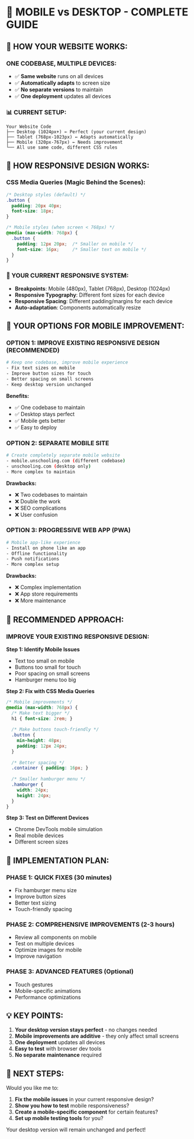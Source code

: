 # 📱 MOBILE vs DESKTOP - COMPLETE GUIDE

## **🎯 HOW YOUR WEBSITE WORKS:**

### **ONE CODEBASE, MULTIPLE DEVICES:**
- ✅ **Same website** runs on all devices
- ✅ **Automatically adapts** to screen size
- ✅ **No separate versions** to maintain
- ✅ **One deployment** updates all devices

### **📊 CURRENT SETUP:**
```
Your Website Code
├── Desktop (1024px+) ← Perfect (your current design)
├── Tablet (768px-1023px) ← Adapts automatically  
├── Mobile (320px-767px) ← Needs improvement
└── All use same code, different CSS rules
```

## **🔧 HOW RESPONSIVE DESIGN WORKS:**

### **CSS Media Queries (Magic Behind the Scenes):**
```css
/* Desktop styles (default) */
.button {
  padding: 20px 40px;
  font-size: 18px;
}

/* Mobile styles (when screen < 768px) */
@media (max-width: 768px) {
  .button {
    padding: 12px 20px;  /* Smaller on mobile */
    font-size: 16px;     /* Smaller text on mobile */
  }
}
```

### **🎨 YOUR CURRENT RESPONSIVE SYSTEM:**
- **Breakpoints**: Mobile (480px), Tablet (768px), Desktop (1024px)
- **Responsive Typography**: Different font sizes for each device
- **Responsive Spacing**: Different padding/margins for each device
- **Auto-adaptation**: Components automatically resize

## **📱 YOUR OPTIONS FOR MOBILE IMPROVEMENT:**

### **OPTION 1: IMPROVE EXISTING RESPONSIVE DESIGN (RECOMMENDED)**
```bash
# Keep one codebase, improve mobile experience
- Fix text sizes on mobile
- Improve button sizes for touch
- Better spacing on small screens
- Keep desktop version unchanged
```

**Benefits:**
- ✅ One codebase to maintain
- ✅ Desktop stays perfect
- ✅ Mobile gets better
- ✅ Easy to deploy

### **OPTION 2: SEPARATE MOBILE SITE**
```bash
# Create completely separate mobile website
- mobile.unschooling.com (different codebase)
- unschooling.com (desktop only)
- More complex to maintain
```

**Drawbacks:**
- ❌ Two codebases to maintain
- ❌ Double the work
- ❌ SEO complications
- ❌ User confusion

### **OPTION 3: PROGRESSIVE WEB APP (PWA)**
```bash
# Mobile app-like experience
- Install on phone like an app
- Offline functionality
- Push notifications
- More complex setup
```

**Drawbacks:**
- ❌ Complex implementation
- ❌ App store requirements
- ❌ More maintenance

## **🎯 RECOMMENDED APPROACH:**

### **IMPROVE YOUR EXISTING RESPONSIVE DESIGN:**

**Step 1: Identify Mobile Issues**
- Text too small on mobile
- Buttons too small for touch
- Poor spacing on small screens
- Hamburger menu too big

**Step 2: Fix with CSS Media Queries**
```css
/* Mobile improvements */
@media (max-width: 768px) {
  /* Make text bigger */
  h1 { font-size: 2rem; }
  
  /* Make buttons touch-friendly */
  .button { 
    min-height: 48px;
    padding: 12px 24px;
  }
  
  /* Better spacing */
  .container { padding: 16px; }
  
  /* Smaller hamburger menu */
  .hamburger { 
    width: 24px;
    height: 24px;
  }
}
```

**Step 3: Test on Different Devices**
- Chrome DevTools mobile simulation
- Real mobile devices
- Different screen sizes

## **🚀 IMPLEMENTATION PLAN:**

### **PHASE 1: QUICK FIXES (30 minutes)**
- Fix hamburger menu size
- Improve button sizes
- Better text sizing
- Touch-friendly spacing

### **PHASE 2: COMPREHENSIVE IMPROVEMENTS (2-3 hours)**
- Review all components on mobile
- Test on multiple devices
- Optimize images for mobile
- Improve navigation

### **PHASE 3: ADVANCED FEATURES (Optional)**
- Touch gestures
- Mobile-specific animations
- Performance optimizations

## **💡 KEY POINTS:**

1. **Your desktop version stays perfect** - no changes needed
2. **Mobile improvements are additive** - they only affect small screens
3. **One deployment** updates all devices
4. **Easy to test** with browser dev tools
5. **No separate maintenance** required

## **🎯 NEXT STEPS:**

Would you like me to:
1. **Fix the mobile issues** in your current responsive design?
2. **Show you how to test** mobile responsiveness?
3. **Create a mobile-specific component** for certain features?
4. **Set up mobile testing tools** for you?

Your desktop version will remain unchanged and perfect!
